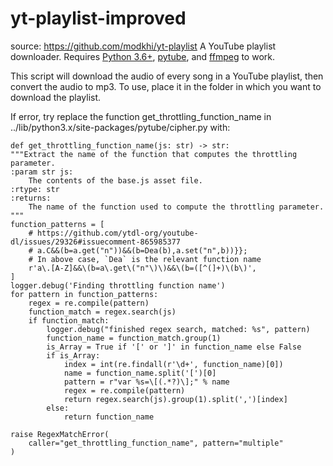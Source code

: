 # yt-playlist-improved
source: https://github.com/modkhi/yt-playlist
A YouTube playlist downloader. Requires [Python 3.6+](https://www.python.org/downloads/), [pytube](https://github.com/nficano/pytube), and [ffmpeg](https://www.ffmpeg.org/) to work.

This script will download the audio of every song in a YouTube playlist, then convert the audio to mp3. To use, place it in the folder in which you want to download the playlist.

If error, try replace the function get_throttling_function_name in ../lib/python3.x/site-packages/pytube/cipher.py with:


    def get_throttling_function_name(js: str) -> str:
    """Extract the name of the function that computes the throttling parameter.
    :param str js:
        The contents of the base.js asset file.
    :rtype: str
    :returns:
        The name of the function used to compute the throttling parameter.
    """
    function_patterns = [
        # https://github.com/ytdl-org/youtube-dl/issues/29326#issuecomment-865985377
        # a.C&&(b=a.get("n"))&&(b=Dea(b),a.set("n",b))}};
        # In above case, `Dea` is the relevant function name
        r'a\.[A-Z]&&\(b=a\.get\("n"\)\)&&\(b=([^(]+)\(b\)',
    ]
    logger.debug('Finding throttling function name')
    for pattern in function_patterns:
        regex = re.compile(pattern)
        function_match = regex.search(js)
        if function_match:
            logger.debug("finished regex search, matched: %s", pattern)
            function_name = function_match.group(1)
            is_Array = True if '[' or ']' in function_name else False
            if is_Array:
                index = int(re.findall(r'\d+', function_name)[0])
                name = function_name.split('[')[0]
                pattern = r"var %s=\[(.*?)\];" % name
                regex = re.compile(pattern)
                return regex.search(js).group(1).split(',')[index]
            else:
                return function_name

    raise RegexMatchError(
        caller="get_throttling_function_name", pattern="multiple"
    )
